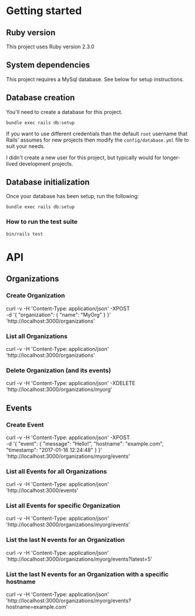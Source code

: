# Getting started

## Ruby version

This project uses Ruby version 2.3.0

## System dependencies

This project requires a MySql database. See below for setup instructions.

## Database creation

You'll need to create a database for this project.

`bundle exec rails db:setup`

If you want to use different credentials than the default
`root` username that Rails' assumes for new projects then
modify the `config/database.yml` file to suit your needs.

I didn't create a new user for this project, but typically would
for longer-lived development projects.

## Database initialization

Once your database has been setup, run the following:

`bundle exec rails db:setup`

### How to run the test suite

`bin/rails test`

# API

## Organizations

### Create Organization

curl -v -H 'Content-Type: application/json' -XPOST \
  -d '{ "organization": { "name": "MyOrg" } }' \
  'http://localhost:3000/organizations'

### List all Organizations

curl -v -H 'Content-Type: application/json' \
  'http://localhost:3000/organizations'

### Delete Organization (and its events)

curl -v -H 'Content-Type: application/json' -XDELETE \
  'http://localhost:3000/organizations/myorg'

## Events

### Create Event

curl -v -H 'Content-Type: application/json' -XPOST \
  -d '{ "event": { "message": "Hello!", "hostname": "example.com", "timestamp": "2017-01-16 12:24:48" } }' \
  'http://localhost:3000/organizations/myorg/events'

### List all Events for all Organizations

curl -v -H 'Content-Type: application/json' \
  'http://localhost:3000/events'

### List all Events for specific Organization

curl -v -H 'Content-Type: application/json' \
  'http://localhost:3000/organizations/myorg/events'

### List the last N events for an Organization

curl -v -H 'Content-Type: application/json' \
  'http://localhost:3000/organizations/myorg/events?latest=5'

### List the last N events for an Organization with a specific hostname

curl -v -H 'Content-Type: application/json' \
  'http://localhost:3000/organizations/myorg/events?hostname=example.com'
